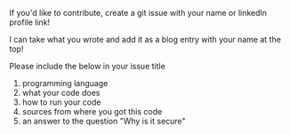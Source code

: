 If you'd like to contribute, create a git issue with your name or linkedIn profile link!  

I can take what you wrote and add it as a blog entry with your name at the top!

Please include the below in your issue title
1. programming language
2. what your code does
3. how to run your code
4. sources from where you got this code
5. an answer to the question "Why is it secure"

